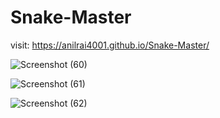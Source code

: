 # Snake-Master
visit: https://anilrai4001.github.io/Snake-Master/

![Screenshot (60)](https://github.com/anilrai4001/Snake-Master/assets/79553966/a9446d9b-5dcd-4ec1-918f-bad4bdf9fac2)

![Screenshot (61)](https://github.com/anilrai4001/Snake-Master/assets/79553966/c21ffacc-579b-4dea-864a-15c22591e25e)

![Screenshot (62)](https://github.com/anilrai4001/Snake-Master/assets/79553966/1d60137d-e4a2-4fb7-adb6-81cba0200d4d)
